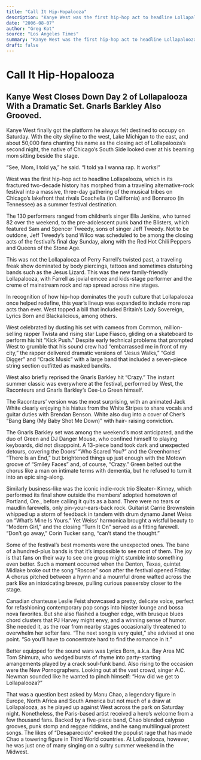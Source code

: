 ```yaml
---
title: "Call It Hip-Hopalooza"
description: "Kanye West was the first hip-hop act to headline Lollapalooza. The 130 performers ranged from children’s singer Ella Jenkins to the pre-adolescent punk band the Blisters...."
date: "2006-08-07"
author: "Greg Kot"
source: "Los Angeles Times"
summary: "Kanye West was the first hip-hop act to headline Lollapalooza. The 130 performers ranged from children’s singer Ella Jenkins to the pre-adolescent punk band the Blisters."
draft: false
---
```


# Call It Hip-Hopalooza

## Kanye West Closes Down Day 2 of Lollapalooza With a Dramatic Set. Gnarls Barkley Also Grooved.

Kanye West finally got the platform he always felt destined to occupy on Saturday. With the city skyline to the west, Lake Michigan to the east, and about 50,000 fans chanting his name as the closing act of Lollapalooza’s second night, the native of Chicago’s South Side looked over at his beaming mom sitting beside the stage.

“See, Mom, I told ya,” he said. “I told ya I wanna rap. It works!”

West was the first hip-hop act to headline Lollapalooza, which in its fractured two-decade history has morphed from a traveling alternative-rock festival into a massive, three-day gathering of the musical tribes on Chicago’s lakefront that rivals Coachella (in California) and Bonnaroo (in Tennessee) as a summer festival destination.

The 130 performers ranged from children’s singer Ella Jenkins, who turned 82 over the weekend, to the pre-adolescent punk band the Blisters, which featured Sam and Spencer Tweedy, sons of singer Jeff Tweedy. Not to be outdone, Jeff Tweedy’s band Wilco was scheduled to be among the closing acts of the festival’s final day Sunday, along with the Red Hot Chili Peppers and Queens of the Stone Age.

This was not the Lollapalooza of Perry Farrell’s twisted past, a traveling freak show dominated by body piercings, tattoos and sometimes disturbing bands such as the Jesus Lizard. This was the new family-friendly Lollapalooza, with Farrell as jovial emcee and kids-stage performer and the creme of mainstream rock and rap spread across nine stages.

In recognition of how hip-hop dominates the youth culture that Lollapalooza once helped redefine, this year’s lineup was expanded to include more rap acts than ever. West topped a bill that included Britain’s Lady Sovereign, Lyrics Born and Blackalicious, among others.

West celebrated by dusting his set with cameos from Common, million-selling rapper Twista and rising star Lupe Fiasco, gliding on a skateboard to perform his hit “Kick Push.” Despite early technical problems that prompted West to grumble that his sound crew had “embarrassed me in front of my city,” the rapper delivered dramatic versions of “Jesus Walks,” “Gold Digger” and “Crack Music” with a large band that included a seven-piece string section outfitted as masked bandits.

West also briefly reprised the Gnarls Barkley hit “Crazy.” The instant summer classic was everywhere at the festival, performed by West, the Raconteurs and Gnarls Barkley’s Cee-Lo Green himself.

The Raconteurs’ version was the most surprising, with an animated Jack White clearly enjoying his hiatus from the White Stripes to share vocals and guitar duties with Brendan Benson. White also dug into a cover of Cher’s “Bang Bang (My Baby Shot Me Down)” with hair- raising conviction.

The Gnarls Barkley set was among the weekend’s most anticipated, and the duo of Green and DJ Danger Mouse, who confined himself to playing keyboards, did not disappoint. A 13-piece band took dark and unexpected detours, covering the Doors’ “Who Scared You?” and the Greenhornes’ “There Is an End,” but brightened things up just enough with the Motown groove of “Smiley Faces” and, of course, “Crazy.” Green belted out the chorus like a man on intimate terms with dementia, but he refused to turn it into an epic sing-along.

Similarly business-like was the iconic indie-rock trio Sleater- Kinney, which performed its final show outside the members’ adopted hometown of Portland, Ore., before calling it quits as a band. There were no tears or maudlin farewells, only pin-your-ears-back rock. Guitarist Carrie Brownstein whipped up a storm of feedback in tandem with drum dynamo Janet Weiss on “What’s Mine Is Yours.” Yet Weiss’ harmonica brought a wistful beauty to “Modern Girl,” and the closing “Turn It On” served as a fitting farewell. “Don’t go away,” Corin Tucker sang, “can’t stand the thought.”

Some of the festival’s best moments were the unexpected ones. The bane of a hundred-plus bands is that it’s impossible to see most of them. The joy is that fans on their way to see one group might stumble into something even better. Such a moment occurred when the Denton, Texas, quintet Midlake broke out the song “Roscoe” soon after the festival opened Friday. A chorus pitched between a hymn and a mournful drone wafted across the park like an intoxicating breeze, pulling curious passersby closer to the stage.

Canadian chanteuse Leslie Feist showcased a pretty, delicate voice, perfect for refashioning contemporary pop songs into hipster lounge and bossa nova favorites. But she also flashed a tougher edge, with brusque blues chord clusters that PJ Harvey might envy, and a winning sense of humor. She needed it, as the roar from nearby stages occasionally threatened to overwhelm her softer fare. “The next song is very quiet,” she advised at one point. “So you’ll have to concentrate hard to find the romance in it.”

Better equipped for the sound wars was Lyrics Born, a.k.a. Bay Area MC Tom Shimura, who wedged bursts of rhyme into party-starting arrangements played by a crack soul-funk band. Also rising to the occasion were the New Pornographers. Looking out at the vast crowd, singer A.C. Newman sounded like he wanted to pinch himself: “How did we get to Lollapalooza?”

That was a question best asked by Manu Chao, a legendary figure in Europe, North Africa and South America but not much of a draw at Lollapalooza, as he played up against West across the park on Saturday night. Nonetheless, the Paris-based artist received a hero’s welcome from a few thousand fans. Backed by a five-piece band, Chao blended calypso grooves, punk stomp and reggae riddims, and he sang multilingual protest songs. The likes of “Desaparecido” evoked the populist rage that has made Chao a towering figure in Third World countries. At Lollapalooza, however, he was just one of many singing on a sultry summer weekend in the Midwest.
